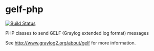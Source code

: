 # gelf-php

[![Build Status](https://secure.travis-ci.org/Graylog2/gelf-php.png?branch=master)](http://travis-ci.org/Graylog2/gelf-php)

PHP classes to send GELF (Graylog extended log format) messages

See http://www.graylog2.org/about/gelf for more information.
